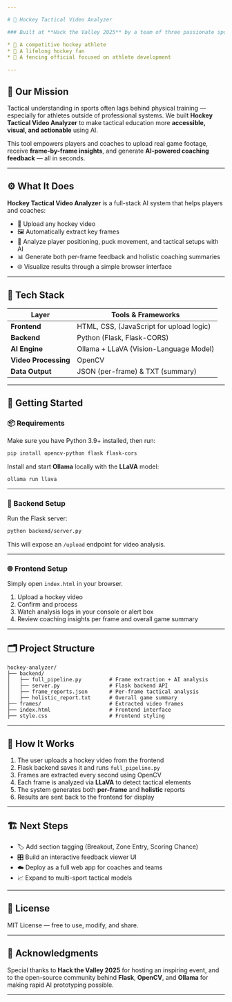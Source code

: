 ```yaml
---

# 🏒 Hockey Tactical Video Analyzer

### Built at **Hack the Valley 2025** by a team of three passionate sports minds:

* 🏑 A competitive hockey athlete
* 🧊 A lifelong hockey fan
* 🤺 A fencing official focused on athlete development

---
```


## 🎯 Our Mission

Tactical understanding in sports often lags behind physical training — especially for athletes outside of professional systems.
We built **Hockey Tactical Video Analyzer** to make tactical education more **accessible, visual, and actionable** using AI.

This tool empowers players and coaches to upload real game footage, receive **frame-by-frame insights**, and generate **AI-powered coaching feedback** — all in seconds.

---

## ⚙️ What It Does

**Hockey Tactical Video Analyzer** is a full-stack AI system that helps players and coaches:

* 🎥 Upload any hockey video
* 🖼️ Automatically extract key frames
* 🧠 Analyze player positioning, puck movement, and tactical setups with AI
* 📊 Generate both per-frame feedback and holistic coaching summaries
* 🌐 Visualize results through a simple browser interface

---

## 🧩 Tech Stack

| Layer                | Tools & Frameworks                       |
| -------------------- | ---------------------------------------- |
| **Frontend**         | HTML, CSS, (JavaScript for upload logic) |
| **Backend**          | Python (Flask, Flask-CORS)               |
| **AI Engine**        | Ollama + LLaVA (Vision-Language Model)   |
| **Video Processing** | OpenCV                                   |
| **Data Output**      | JSON (per-frame) & TXT (summary)         |

---

## 🚀 Getting Started

### 📦 Requirements

Make sure you have Python 3.9+ installed, then run:

```bash
pip install opencv-python flask flask-cors
```

Install and start **Ollama** locally with the **LLaVA** model:

```bash
ollama run llava
```

---

### 🧠 Backend Setup

Run the Flask server:

```bash
python backend/server.py
```

This will expose an `/upload` endpoint for video analysis.

---

### 🌐 Frontend Setup

Simply open `index.html` in your browser.

1. Upload a hockey video
2. Confirm and process
3. Watch analysis logs in your console or alert box
4. Review coaching insights per frame and overall game summary

---

## 🗂️ Project Structure

```
hockey-analyzer/
├── backend/
│   ├── full_pipeline.py         # Frame extraction + AI analysis
│   ├── server.py                # Flask backend API
│   ├── frame_reports.json       # Per-frame tactical analysis
│   ├── holistic_report.txt      # Overall game summary
├── frames/                      # Extracted video frames
├── index.html                   # Frontend interface
├── style.css                    # Frontend styling
```

---

## 🧠 How It Works

1. The user uploads a hockey video from the frontend
2. Flask backend saves it and runs `full_pipeline.py`
3. Frames are extracted every second using OpenCV
4. Each frame is analyzed via **LLaVA** to detect tactical elements
5. The system generates both **per-frame** and **holistic** reports
6. Results are sent back to the frontend for display

---

## 🏗️ Next Steps

* 🏷️ Add section tagging (Breakout, Zone Entry, Scoring Chance)
* 🎛️ Build an interactive feedback viewer UI
* ☁️ Deploy as a full web app for coaches and teams
* 📈 Expand to multi-sport tactical models

---

## 📜 License

MIT License — free to use, modify, and share.

---

## 🙌 Acknowledgments

Special thanks to **Hack the Valley 2025** for hosting an inspiring event, and to the open-source community behind **Flask**, **OpenCV**, and **Ollama** for making rapid AI prototyping possible.

---

